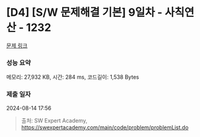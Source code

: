 # [D4] [S/W 문제해결 기본] 9일차 - 사칙연산 - 1232 

[문제 링크](https://swexpertacademy.com/main/code/problem/problemDetail.do?contestProbId=AV141J8KAIcCFAYD) 

### 성능 요약

메모리: 27,932 KB, 시간: 284 ms, 코드길이: 1,538 Bytes

### 제출 일자

2024-08-14 17:56



> 출처: SW Expert Academy, https://swexpertacademy.com/main/code/problem/problemList.do